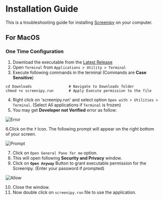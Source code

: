 # Installation Guide

This is a troubleshooting guide for installing [Screenipy](https://github.com/pranjal-joshi/Screeni-py) on your computer.

## For MacOS

### One Time Configuration

1. Download the executable from the [Latest Release](https://github.com/pranjal-joshi/Screeni-py/releases/latest)
2. Open `Terminal` from `Applications > Utility > Terminal`
3. Execute following commands in the terminal (Commands are **Case Sensitive**)
```
cd Downloads                 # Navigate to Downloads folder
chmod +x screenipy.run       # Apply Execute permission to the file
```

4. Right click on 'screenipy.run' and select option `Open with > Utilities > Terminal`. (Select All applications if `Terminal` is frozen)
5. You may get **Developer not Verified** error as follow:

![Error](https://user-images.githubusercontent.com/6128978/119251001-95214580-bbc1-11eb-8484-e07ba33730dc.PNG)

6.Click on the **`?`** Icon. The following prompt will appear on the right bottom of your screen.

![Prompt](https://user-images.githubusercontent.com/6128978/119251025-c39f2080-bbc1-11eb-8103-9f0d267ff4e4.PNG)

7. Click on `Open General Pane for me` option.
8. This will open following **Security and Privacy** window.
9. Click on **`Open Anyway`** Button to grant executable permission for the Screenipy. (Enter your password if prompted)

![Allow](https://user-images.githubusercontent.com/6128978/119251073-11b42400-bbc2-11eb-9a15-7ebb6fec1c66.PNG)

10. Close the window.
11. Now double click on `screenipy.run` file to use the application.